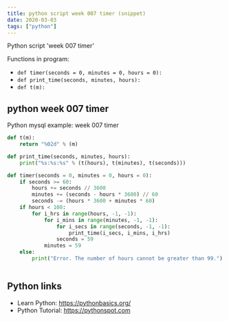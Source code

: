 ```yaml
---
title: python script week 007 timer (snippet)
date: 2020-03-03
tags: ["python"]
---
```

Python script 'week 007 timer'

Functions in program: 
* `def timer(seconds = 0, minutes = 0, hours = 0):`
* `def print_time(seconds, minutes, hours):`
* `def t(m):`

## python week 007 timer

Python mysql example: week 007 timer

```python
def t(m):
    return "%02d" % (m)

def print_time(seconds, minutes, hours):
    print("%s:%s:%s" % (t(hours), t(minutes), t(seconds)))

def timer(seconds = 0, minutes = 0, hours = 0):
    if seconds >= 60:
        hours += seconds // 3600
        minutes += (seconds - hours * 3600) // 60
        seconds -= (hours * 3600 + minutes * 60)
    if hours < 100:
        for i_hrs in range(hours, -1, -1):
            for i_mins in range(minutes, -1, -1):
                for i_secs in range(seconds, -1, -1):
                    print_time(i_secs, i_mins, i_hrs)
                seconds = 59
            minutes = 59
    else:
        print("Error. The number of hours cannot be greater than 99.")
    

```

## Python links

- Learn Python: https://pythonbasics.org/
- Python Tutorial: https://pythonspot.com
